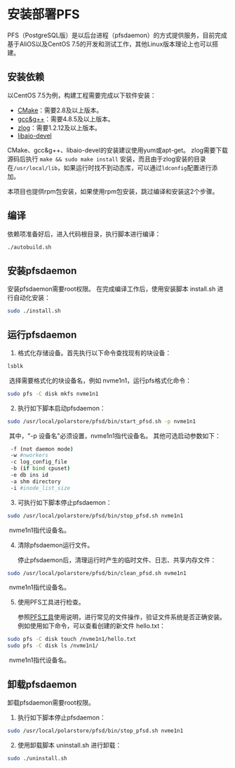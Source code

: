 # 安装部署PFS

PFS（PostgreSQL版）是以后台进程（pfsdaemon）的方式提供服务，目前完成基于AliOS以及CentOS 7.5的开发和测试工作，其他Linux版本理论上也可以搭建。

## 安装依赖

以CentOS 7.5为例，构建工程需要完成以下软件安装：

- [CMake](https://cmake.org/)：需要2.8及以上版本。
- [gcc&g++](http://www.gnu.org/software/gcc/)：需要4.8.5及以上版本。
- [zlog](https://github.com/HardySimpson/zlog/releases)：需要1.2.12及以上版本。​
- [libaio-devel](https://pagure.io/libaio)​

CMake、gcc&g++、libai​o-devel的安装建议使用yum或apt-get。
zlog需要下载源码后执行 `make && sudo make install` 安装，而且由于zlog安装的目录在`/usr/local/lib`，如果运行时找不到动态库，可以通过`ldconfig`配置进行添加。

本项目也提供rpm包安装，如果使用rpm包安装，跳过编译和安装这2个步骤。

## 编译

依赖项准备好后，进入代码根目录，执行脚本进行编译：

```bash
./autobuild.sh
```

## 安装pfsdaemon

安装pfsdaemon需要root权限。
在完成编译工作后，使用安装脚本 install.sh 进行自动化安装：

```bash
sudo ./install.sh
```

## 运行pfsdaemon

1. 格式化存储设备。首先执行以下命令查找现有的块设备：

```bash
lsblk
```

​		选择需要格式化的块设备名，例如 nvme1n1，运行pfs格式化命令：

```bash
sudo pfs -C disk mkfs nvme1n1
```

2. 执行如下脚本启动pfsdaemon：

```bash
sudo /usr/local/polarstore/pfsd/bin/start_pfsd.sh -p nvme1n1
```

​		其中，"-p 设备名"必须设置，nvme1n1指代设备名。
​		其他可选启动参数如下：

```bash
 -f (not daemon mode)
 -w #nworkers
 -c log_config_file
 -b (if bind cpuset)
 -e db ins id
 -a shm directory
 -i #inode_list_size
```

3. 可执行如下脚本停止pfsdaemon：

```bash
sudo /usr/local/polarstore/pfsd/bin/stop_pfsd.sh nvme1n1
```

​		nvme1n1指代设备名。

4. 清除pfsdaemon运行文件。

   停止pfsdaemon后，清理运行时产生的临时文件、日志、共享内存文件：

```bash
sudo /usr/local/polarstore/pfsd/bin/clean_pfsd.sh nvme1n1
```

​		nvme1n1指代设备名。

5. 使用PFS工具进行检查。

   参照[PFS工具](../PFSTools.md)使用说明，进行常见的文件操作，验证文件系统是否正确安装。
   例如使用如下命令，可以查看创建的新文件 hello.txt：

```bash
sudo pfs -C disk touch /nvme1n1/hello.txt
sudo pfs -C disk ls /nvme1n1/
```

​		nvme1n1指代设备名。


## 卸载pfsdaemon

卸载pfsdaemon需要root权限。

1. 执行如下脚本停止pfsdaemon：

```bash
sudo /usr/local/polarstore/pfsd/bin/stop_pfsd.sh nvme1n1
```

2. 使用卸载脚本 uninstall.sh 进行卸载：

```bash
sudo ./uninstall.sh
```

